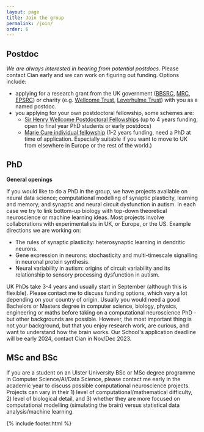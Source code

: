 ```yaml
---
layout: page
title: Join the group
permalink: /join/
order: 6
---
```


## Postdoc

*We are always interested in hearing from potential postdocs*. Please contact Cian early and we can work on figuring out funding. Options include:

- applying for a research grant from the UK government ([BBSRC](https://bbsrc.ukri.org/funding/), [MRC](https://mrc.ukri.org/funding/), [EPSRC](https://epsrc.ukri.org/funding/)) or charity (e.g. [Wellcome Trust](https://wellcome.ac.uk/funding), [Leverhulme Trust](https://www.leverhulme.ac.uk/schemes-at-a-glance)) with you as a named postdoc.
- you applying for your own postdoctoral fellowship, some schemes are:
   - [Sir Henry Wellcome Postdoctoral Fellowships](https://wellcome.ac.uk/funding/schemes/sir-henry-wellcome-postdoctoral-fellowships) (up to 4 years funding, open to final year PhD students or early postdocs)
   - [Marie Cure individual fellowship](https://ec.europa.eu/research/mariecurieactions/actions/individual-fellowships_en) (1-2 years funding, need a PhD at time of application. Especially suitable if you want to move to UK from elsewhere in Europe or the rest of the world.)

## PhD
**General openings**  


If you would like to do a PhD in the group, we have projects available on neural data science; computational modelling of synaptic plasticity, learning and memory; and synaptic and neural circuit dysfunction in autism. In each case we try to link bottom-up biology with top-down theoretical neuroscience or machine learning ideas. Most projects involve collaborations with experimentalists in UK, or Europe, or the US.
Example directions we are working on:

- The rules of synaptic plasticity: heterosynaptic learning in dendritic neurons.
- Gene expression in neurons: stochasticity and multi-timescale signalling in neuronal protein synthesis.
- Neural variability in autism: origins of circuit variability and its relationship to sensory processing dysfunction in autism.

UK PhDs take 3-4 years and usually start in September (although this is flexible).  Please contact me to discuss funding options, which vary a lot depending on your country of origin. Usually you would need a good Bachelors or Masters degree in computer science, biology, physics, engineering or maths before taking on a computational neuroscience PhD - but other backgrounds are possible. However, the most important thing is not your background, but that you enjoy research work, are curious, and want to understand how the brain works. Our School's application deadline will be early 2024, contact Cian in Nov/Dec 2023.


## MSc and BSc
If you are a student on an Ulster University BSc or MSc degree programme in Computer Science/AI/Data Science, please contact me early in the academic year to discuss possible computational neuroscience projects. Projects can vary in their 1) level of computational/mathematical difficulty, 2) level of biological detail, and 3) whether they are more focused on computational modelling (simulating the brain) versus statistical data analysis/machine learning.

{% include footer.html %}
